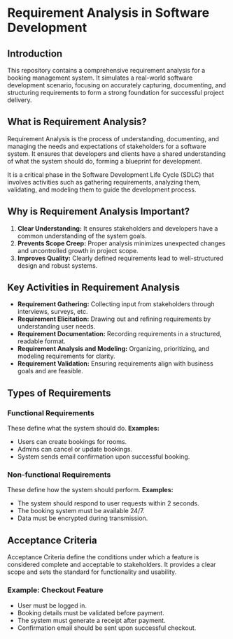 # Requirement Analysis in Software Development

## Introduction
This repository contains a comprehensive requirement analysis for a booking management system. It simulates a real-world software development scenario, focusing on accurately capturing, documenting, and structuring requirements to form a strong foundation for successful project delivery.

## What is Requirement Analysis?

Requirement Analysis is the process of understanding, documenting, and managing the needs and expectations of stakeholders for a software system. It ensures that developers and clients have a shared understanding of what the system should do, forming a blueprint for development.

It is a critical phase in the Software Development Life Cycle (SDLC) that involves activities such as gathering requirements, analyzing them, validating, and modeling them to guide the development process.

## Why is Requirement Analysis Important?

1. **Clear Understanding:** It ensures stakeholders and developers have a common understanding of the system goals.
2. **Prevents Scope Creep:** Proper analysis minimizes unexpected changes and uncontrolled growth in project scope.
3. **Improves Quality:** Clearly defined requirements lead to well-structured design and robust systems.

## Key Activities in Requirement Analysis

- **Requirement Gathering:** Collecting input from stakeholders through interviews, surveys, etc.
- **Requirement Elicitation:** Drawing out and refining requirements by understanding user needs.
- **Requirement Documentation:** Recording requirements in a structured, readable format.
- **Requirement Analysis and Modeling:** Organizing, prioritizing, and modeling requirements for clarity.
- **Requirement Validation:** Ensuring requirements align with business goals and are feasible.

## Types of Requirements

### Functional Requirements
These define what the system should do.
**Examples:**
- Users can create bookings for rooms.
- Admins can cancel or update bookings.
- System sends email confirmation upon successful booking.

### Non-functional Requirements
These define how the system should perform.
**Examples:**
- The system should respond to user requests within 2 seconds.
- The booking system must be available 24/7.
- Data must be encrypted during transmission.

## Acceptance Criteria

Acceptance Criteria define the conditions under which a feature is considered complete and acceptable to stakeholders. It provides a clear scope and sets the standard for functionality and usability.

### Example: Checkout Feature

- User must be logged in.
- Booking details must be validated before payment.
- The system must generate a receipt after payment.
- Confirmation email should be sent upon successful checkout.
